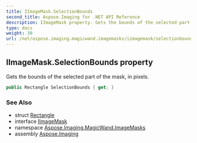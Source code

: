```yaml
---
title: IImageMask.SelectionBounds
second_title: Aspose.Imaging for .NET API Reference
description: IImageMask property. Gets the bounds of the selected part of the mask in pixels
type: docs
weight: 30
url: /net/aspose.imaging.magicwand.imagemasks/iimagemask/selectionbounds/
---
```

## IImageMask.SelectionBounds property

Gets the bounds of the selected part of the mask, in pixels.

```csharp
public Rectangle SelectionBounds { get; }
```

### See Also

* struct [Rectangle](../../../aspose.imaging/rectangle/)
* interface [IImageMask](../)
* namespace [Aspose.Imaging.MagicWand.ImageMasks](../../iimagemask/)
* assembly [Aspose.Imaging](../../../)


